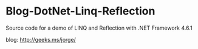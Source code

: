 # Blog-DotNet-Linq-Reflection

Source code for a demo of LINQ and Reflection with .NET Framework 4.6.1

blog: http://geeks.ms/jorge/
